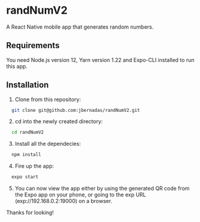 # randNumV2

A React Native mobile app that generates random numbers.

## Requirements
You need Node.js version 12, Yarn version 1.22 and Expo-CLI installed to run this app.

## Installation
1. Clone from this repository:
```bash
  git clone git@github.com:jbernadas/randNumV2.git
```
2. cd into the newly created directory:
```bash
  cd randNumV2
```
3. Install all the dependecies:
```bash
  npm install
```
4. Fire up the app:
```bash
  expo start
```
5. You can now view the app either by using the generated QR code from the Expo app on your phone, or going to the exp URL (exp://192.168.0.2:19000) on a browser.

Thanks for looking!
